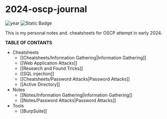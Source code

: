 # 2024-oscp-journal
![year](https://img.shields.io/badge/year-2024-green)  ![Static Badge](https://img.shields.io/badge/course-PEN--200-red?style=flat)

This is my personal notes and. cheatsheets for OSCP attempt in early 2024.  

**TABLE OF CONTANTS**
- Cheatsheets
	- [[Cheatsheets/Information Gathering|Information Gathering]]
	- [[Web Application Attacks]]
	- [[Research and Found Tricks]]
	- [[SQL injection]]
	- [[Cheatsheets/Password Attacks|Password Attacks]]
	- [[Active Directory]]
- Notes
	- [[Notes/Information Gathering|Information Gathering]]
	- [[Notes/Password Attacks|Password Attacks]]
- Tools
	- [[BurpSuite]]

